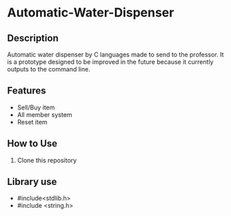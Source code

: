 # Automatic-Water-Dispenser

## Description
Automatic water dispenser by C languages made to send to the professor. 
It is a prototype designed to be improved in the future because it currently outputs to the command line.

## Features
- Sell/Buy item 
- All member system
- Reset item

## How to Use
1. Clone this repository

## Library use
- #include<stdlib.h>
- #include <string.h>

